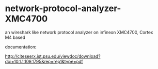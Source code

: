 # network-protocol-analyzer-XMC4700
an wireshark like network protocol analyzer on infineon XMC4700, Cortex M4 based


documentation:

http://citeseerx.ist.psu.edu/viewdoc/download?doi=10.1.1.109.1795&rep=rep1&type=pdf
